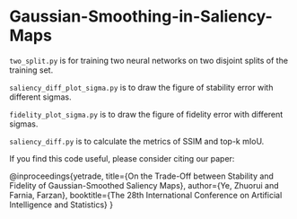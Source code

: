 # Gaussian-Smoothing-in-Saliency-Maps

`two_split.py` is for training two neural networks on two disjoint splits of the training set.

`saliency_diff_plot_sigma.py` is to draw the figure of stability error with different sigmas.

`fidelity_plot_sigma.py` is to draw the figure of fidelity error with different sigmas.

`saliency_diff.py` is to calculate the metrics of SSIM and top-k mIoU.

If you find this code useful, please consider citing our paper:

@inproceedings{yetrade,
  title={On the Trade-Off between Stability and Fidelity of Gaussian-Smoothed Saliency Maps},
  author={Ye, Zhuorui and Farnia, Farzan},
  booktitle={The 28th International Conference on Artificial Intelligence and Statistics}
}
